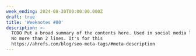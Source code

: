 ```yaml
---
week_ending: 2024-08-30T00:00:00.000Z
draft: true
title: 'Weeknotes #80'
description: >-
  TODO Put a broad summary of the contents here. Used in social media links etc.
  No more than 2 lines. It's for this
  https://ahrefs.com/blog/seo-meta-tags/#meta-description
---
```



